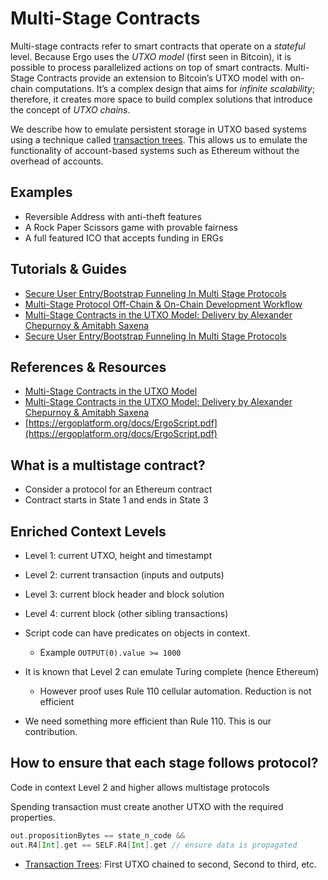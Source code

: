 # Multi-Stage Contracts

Multi-stage contracts refer to smart contracts that operate on a *stateful* level. Because Ergo uses the *UTXO model* (first seen in Bitcoin), it is possible to process parallelized actions on top of smart contracts. Multi-Stage Contracts provide an extension to Bitcoin’s UTXO model with on-chain computations. It’s a complex design that aims for *infinite scalability*; therefore, it creates more space to build complex solutions that introduce the concept of *UTXO chains*.


We describe how to emulate persistent storage in UTXO based systems using a technique called [transaction trees](tx-tree.md). This allows us to emulate the functionality of account-based systems such as Ethereum without the overhead of accounts. 

## Examples

- Reversible Address with anti-theft features
- A Rock Paper Scissors game with provable fairness
- A full featured ICO that accepts funding in ERGs
 
## Tutorials & Guides
- [Secure User Entry/Bootstrap Funneling In Multi Stage Protocols](https://www.ergoforum.org/t/secure-user-entry-bootstrap-funneling-in-multi-stage-protocols/228)
- [Multi-Stage Protocol Off-Chain & On-Chain Development Workflow](https://www.ergoforum.org/t/multi-stage-protocol-off-chain-on-chain-development-workflow/269)
- [Multi-Stage Contracts in the UTXO Model: Delivery by Alexander Chepurnoy & Amitabh Saxena](https://www.youtube.com/watch?v=g3FlM_WOwBU)
- [Secure User Entry/Bootstrap Funneling In Multi Stage Protocols](https://www.ergoforum.org/t/secure-user-entry-bootstrap-funneling-in-multi-stage-protocols/228)


## References & Resources
- [Multi-Stage Contracts in the UTXO Model](https://storage.googleapis.com/ergo-cms-media/docs/paper_26.pdf)
- [Multi-Stage Contracts in the UTXO Model: Delivery by Alexander Chepurnoy & Amitabh Saxena](https://www.youtube.com/watch?v=g3FlM_WOwBU)
- [https://ergoplatform.org/docs/ErgoScript.pdf](https://ergoplatform.org/docs/ErgoScript.pdf)


## What is a multistage contract?

- Consider a protocol for an Ethereum contract
- Contract starts in State 1 and ends in State 3


## Enriched Context Levels

- Level 1: current UTXO, height and timestampt
- Level 2: current transaction (inputs and outputs)
- Level 3: current block header and block solution
- Level 4: current block (other sibling transactions)


- Script code can have predicates on objects in context. 
    - Example `OUTPUT(0).value >= 1000`
- It is known that Level 2 can emulate Turing complete (hence Ethereum)
    - However proof uses Rule 110 cellular automation. Reduction is not efficient
- We need something more efficient than Rule 110. This is our contribution.


## How to ensure that each stage follows protocol?

Code in context Level 2 and higher allows multistage protocols

Spending transaction must create another UTXO with the required properties. 

```scala
out.propositionBytes == state_n_code && 
out.R4[Int].get == SELF.R4[Int].get // ensure data is propagated
```

- [Transaction Trees](tx-tree.md): First UTXO chained to second, Second to third, etc.